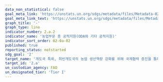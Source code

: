 ```yaml
---
data_non_statistical: false
goal_meta_link: 'https://unstats.un.org/sdgs/metadata/files/Metadata-02-0a-02.pdf'
goal_meta_link_text: 'https://unstats.un.org/sdgs/metadata/files/Metadata-02-0a-02.pdf'
graph_title: '-'
graph_type: line
indicator_number: 2.a.2
indicator_name: '농업부문 총 공적지원(ODA와 기타 공적지원)'
indicator_sort_order: 02-0a-02
published: true
reporting_status: notstarted
sdg_goal: '2'
target_name: '개도국 특히, 최빈개도국의 농업 생산역량 강화를 위해 국제협력 증진을 통해 농촌 지역 사회기반시설, 농업 연구 및 지원 서비스, 기술 개발, 식물 및 가축 유전자은행에 대한 투자 확대'
target_id: '2.a'
un_custodian_agency: FAO
un_designated_tier: 'Tier I'
---
```

